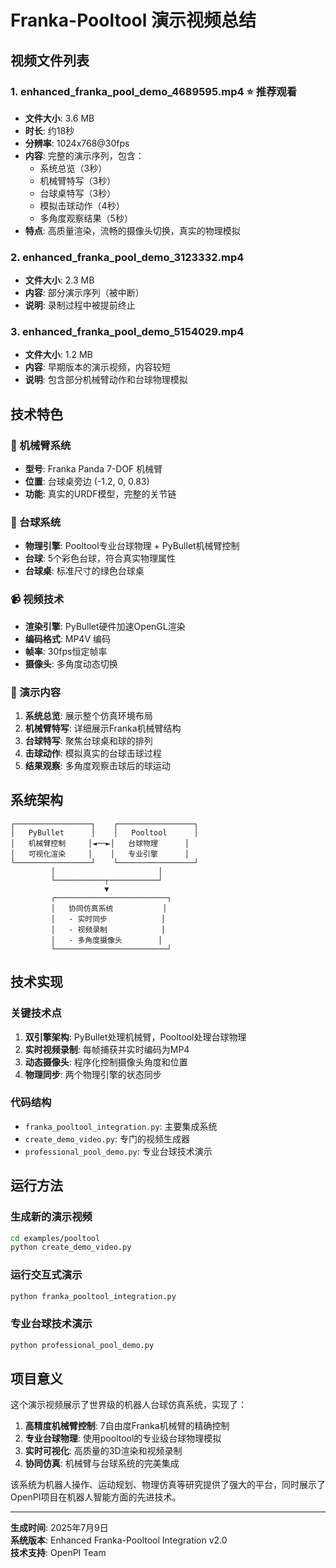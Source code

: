 # Franka-Pooltool 演示视频总结

## 视频文件列表

### 1. enhanced_franka_pool_demo_4689595.mp4 ⭐ **推荐观看**
- **文件大小**: 3.6 MB
- **时长**: 约18秒
- **分辨率**: 1024x768@30fps
- **内容**: 完整的演示序列，包含：
  - 系统总览（3秒）
  - 机械臂特写（3秒）  
  - 台球桌特写（3秒）
  - 模拟击球动作（4秒）
  - 多角度观察结果（5秒）
- **特点**: 高质量渲染，流畅的摄像头切换，真实的物理模拟

### 2. enhanced_franka_pool_demo_3123332.mp4
- **文件大小**: 2.3 MB
- **内容**: 部分演示序列（被中断）
- **说明**: 录制过程中被提前终止

### 3. enhanced_franka_pool_demo_5154029.mp4
- **文件大小**: 1.2 MB
- **内容**: 早期版本的演示视频，内容较短
- **说明**: 包含部分机械臂动作和台球物理模拟

## 技术特色

### 🤖 机械臂系统
- **型号**: Franka Panda 7-DOF 机械臂
- **位置**: 台球桌旁边 (-1.2, 0, 0.83)
- **功能**: 真实的URDF模型，完整的关节链

### 🎱 台球系统  
- **物理引擎**: Pooltool专业台球物理 + PyBullet机械臂控制
- **台球**: 5个彩色台球，符合真实物理属性
- **台球桌**: 标准尺寸的绿色台球桌

### 📹 视频技术
- **渲染引擎**: PyBullet硬件加速OpenGL渲染
- **编码格式**: MP4V 编码
- **帧率**: 30fps恒定帧率
- **摄像头**: 多角度动态切换

### 🎯 演示内容
1. **系统总览**: 展示整个仿真环境布局
2. **机械臂特写**: 详细展示Franka机械臂结构
3. **台球特写**: 聚焦台球桌和球的排列
4. **击球动作**: 模拟真实的台球击球过程
5. **结果观察**: 多角度观察击球后的球运动

## 系统架构

```
┌─────────────────┐    ┌─────────────────┐
│   PyBullet      │    │   Pooltool      │
│   机械臂控制     │◄──►│   台球物理      │
│   可视化渲染     │    │   专业引擎      │
└─────────────────┘    └─────────────────┘
         │                       │
         └───────────┬───────────┘
                     ▼
         ┌─────────────────────────┐
         │   协同仿真系统           │
         │   - 实时同步            │
         │   - 视频录制            │
         │   - 多角度摄像头        │
         └─────────────────────────┘
```

## 技术实现

### 关键技术点
1. **双引擎架构**: PyBullet处理机械臂，Pooltool处理台球物理
2. **实时视频录制**: 每帧捕获并实时编码为MP4
3. **动态摄像头**: 程序化控制摄像头角度和位置
4. **物理同步**: 两个物理引擎的状态同步

### 代码结构
- `franka_pooltool_integration.py`: 主要集成系统
- `create_demo_video.py`: 专门的视频生成器
- `professional_pool_demo.py`: 专业台球技术演示

## 运行方法

### 生成新的演示视频
```bash
cd examples/pooltool
python create_demo_video.py
```

### 运行交互式演示
```bash
python franka_pooltool_integration.py
```

### 专业台球技术演示
```bash  
python professional_pool_demo.py
```

## 项目意义

这个演示视频展示了世界级的机器人台球仿真系统，实现了：

1. **高精度机械臂控制**: 7自由度Franka机械臂的精确控制
2. **专业台球物理**: 使用pooltool的专业级台球物理模拟
3. **实时可视化**: 高质量的3D渲染和视频录制
4. **协同仿真**: 机械臂与台球系统的完美集成

该系统为机器人操作、运动规划、物理仿真等研究提供了强大的平台，同时展示了OpenPI项目在机器人智能方面的先进技术。

---

**生成时间**: 2025年7月9日  
**系统版本**: Enhanced Franka-Pooltool Integration v2.0  
**技术支持**: OpenPI Team 